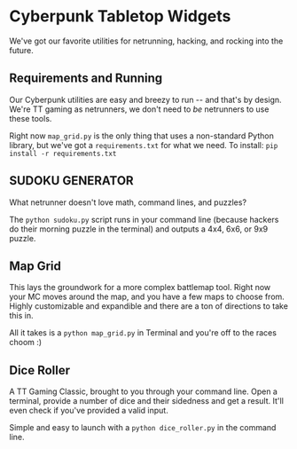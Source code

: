 # Cyberpunk Tabletop Widgets

We've got our favorite utilities for netrunning, hacking, and rocking into the future.

## Requirements and Running
Our Cyberpunk utilities are easy and breezy to run -- and that's by design. We're TT gaming as netrunners, we don't need to _be_ netrunners to use these tools.

Right now `map_grid.py` is the only thing that uses a non-standard Python library, but we've got a `requirements.txt` for what we need. To install: 
```pip install -r requirements.txt```

## SUDOKU GENERATOR

What netrunner doesn't love math, command lines, and puzzles?

The `python sudoku.py` script runs in your command line (because hackers do their morning puzzle in the terminal) and outputs a 4x4, 6x6, or 9x9 puzzle. 

## Map Grid

This lays the groundwork for a more complex battlemap tool. Right now your MC moves around the map, and you have a few maps to choose from. Highly customizable and expandible and there are a ton of directions to take this in.

All it takes is a `python map_grid.py` in Terminal and you're off to the races choom :) 

## Dice Roller

A TT Gaming Classic, brought to you through your command line. Open a terminal, provide a number of dice and their sidedness and get a result. It'll even check if you've provided a valid input.

Simple and easy to launch with a `python dice_roller.py` in the command line.